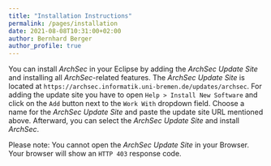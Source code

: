 ```yaml
---
title: "Installation Instructions"
permalink: /pages/installation
date: 2021-08-08T10:31:00+02:00
author: Bernhard Berger
author_profile: true
---
```


You can install *ArchSec* in your Eclipse by adding the *ArchSec Update Site* and
installing all *ArchSec*-related features. The *ArchSec Update Site* is located at
```https://archsec.informatik.uni-bremen.de/updates/archsec```. For adding the
update site you have to open ```Help > Install New Software``` and click on the
```Add``` button next to the ```Work With``` dropdown field. Choose a name for
the *ArchSec Update Site* and paste the update site URL mentioned above.
Afterward, you can select the *ArchSec Update Site* and install *ArchSec*.

Please note: You cannot open the *ArchSec Update Site* in your Browser. Your browser
will show an ```HTTP 403``` response code.

